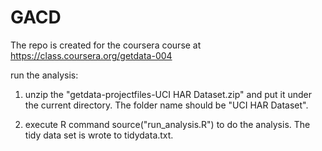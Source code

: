 GACD
================
The repo is created for the coursera course at https://class.coursera.org/getdata-004

run the analysis:
1. unzip the "getdata-projectfiles-UCI HAR Dataset.zip" and put it under the current directory. The folder name should be "UCI HAR Dataset".

2. execute R command source("run_analysis.R") to do the analysis. The tidy data set is wrote to tidydata.txt.
